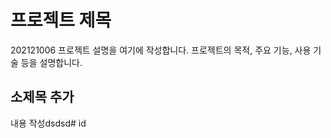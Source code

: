 # 프로젝트 제목

202121006 프로젝트 설명을 여기에 작성합니다. 프로젝트의 목적, 주요 기능, 사용 기술 등을 설명합니다.

## 소제목 추가

내용 작성dsdsd# id
